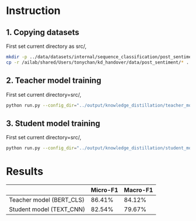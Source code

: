 # Instruction

## 1. Copying datasets
First set current directory as src/,

```bash
mkdir -p ../data/datasets/internal/sequence_classification/post_sentiment
cp -r /ailab/shared/Users/tonychan/kd_handover/data/post_sentiment/* ../data/datasets/internal/sequence_classification/post_sentiment/
```


## 2. Teacher model training
First set current directory=src/, 
```bash
python run.py --config_dir="../output/knowledge_distillation/teacher_model_cls"
```

## 3. Student model training
First set current directory=src/, 
```bash
python run.py --config_dir="../output/knowledge_distillation/student_model"
```

# Results

|                          | Micro-F1 | Macro-F1 |
|--------------------------|----------|----------|
| Teacher model (BERT_CLS) | 86.41%   | 84.12%   |
| Student model (TEXT_CNN) | 82.54%   | 79.67%   |